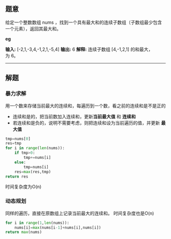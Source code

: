 ## 题意
给定一个整数数组 nums ，找到一个具有最大和的连续子数组（子数组最少包含一个元素），返回其最大和。

**eg**

**输入:** \[-2,1,-3,4,-1,2,1,-5,4]
**输出:**  6
**解释:** 连续子数组 \[4,-1,2,1] 的和最大，为 6。

---
## 解题

### 暴力求解

用一个数来存储当前最大的连续和，每遍历到一个数，看之前的连续和是不是正的
- 连续和是的，把当前数加入连续和，更新**当前最大值** 和 **连续和**
- 若连续和是负的，说明不需要考虑，则把连续和设为当前遍历的值，并更新 **最大值**

```python
tmp=nums[0]
res=tmp
for i in range(len(nums)):
	if tmp>0:
		tmp+=nums[i]
	else:
		tmp=nums[i]
	res=max(res,tmp)
return res	
```

时间复杂度为O(n)

### 动态规划

同样的遍历，直接在原数组上记录当前最大的连续和。
时间复杂度也是O(n)
```python
for i in range(1,len(nums)):
	nums[i]=max(nums[i-1]+nums[i],nums[i])
return max(nums)
```